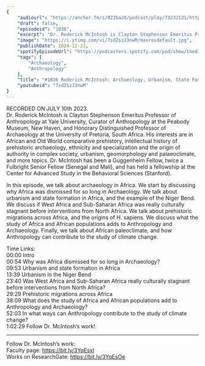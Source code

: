 ```yaml
---
{
	"audiourl": "https://anchor.fm/s/822ba20/podcast/play/73232121/https%3A%2F%2Fd3ctxlq1ktw2nl.cloudfront.net%2Fstaging%2F2023-6-10%2F2c79151a-2b56-df4e-3e39-d43b1b1dee1f.m4a",
	"draft": false,
	"episodeid": "1036",
	"excerpt": "Dr. Roderick McIntosh is Clayton Stephenson Emeritus Professor of Anthropology at Yale University, Curator of Anthropology at the Peabody Museum, New Haven, and Honorary Distinguished Professor of Archaeology at the University of Pretoria, South Africa. His interests are in African and Old World comparative prehistory, intellectual history of prehistoric archaeology, ethnicity and specialization and the origin of authority in complex society, urbanism, geomorphology and palaeoclimate, and more topics. Dr. McIntosh has been a Guggenheim Fellow, twice a Fulbright Senior Fellow (Senegal and Mali), and has held a fellowship at the Center for Advanced Study in the Behavioral Sciences (Stanford).",
	"image": "https://i.ytimg.com/vi/7sdZszJ3nwM/maxresdefault.jpg",
	"publishDate": 2024-12-23,
	"spotifyEpisodeUrl": "https://podcasters.spotify.com/pod/show/thedissenter/episodes/1036-Roderick-McIntosh-Archaeology--Urbanism--State-Formation-and-Human-Evolution-in-Africa-e26pc9p",
	"tags": [
		"Archaeology",
		"Anthropology"
	],
	"title": "#1036 Roderick McIntosh: Archaeology, Urbanism, State Formation and Human Evolution in Africa",
	"youtubeid": "7sdZszJ3nwM"
}
---
```

RECORDED ON JULY 10th 2023.  
Dr. Roderick McIntosh is Clayton Stephenson Emeritus Professor of Anthropology at Yale University, Curator of Anthropology at the Peabody Museum, New Haven, and Honorary Distinguished Professor of Archaeology at the University of Pretoria, South Africa. His interests are in African and Old World comparative prehistory, intellectual history of prehistoric archaeology, ethnicity and specialization and the origin of authority in complex society, urbanism, geomorphology and palaeoclimate, and more topics. Dr. McIntosh has been a Guggenheim Fellow, twice a Fulbright Senior Fellow (Senegal and Mali), and has held a fellowship at the Center for Advanced Study in the Behavioral Sciences (Stanford).

In this episode, we talk about archaeology in Africa. We start by discussing why Africa was dismissed for so long in Archaeology. We talk about urbanism and state formation in Africa, and the example of the Niger Bend. We discuss if West Africa and Sub-Saharan Africa was really culturally stagnant before interventions from North Africa. We talk about prehistoric migrations across Africa, and the origins of H. sapiens. We discuss what the study of Africa and African populations adds to Anthropology and Archaeology. Finally, we talk about African paleoclimate, and how Anthropology can contribute to the study of climate change.

Time Links:  
<time>00:00</time> Intro  
<time>00:54</time> Why was Africa dismissed for so long in Archaeology?  
<time>09:53</time> Urbanism and state formation in Africa  
<time>13:39</time> Urbanism in the Niger Bend  
<time>23:40</time> Was West Africa and Sub-Saharan Africa really culturally stagnant before interventions from North Africa?  
<time>29:29</time> Prehistoric migrations across Africa  
<time>38:09</time> What does the study of Africa and African populations add to Anthropology and Archaeology?  
<time>52:03</time> In what ways can Anthropology contribute to the study of climate change?  
<time>1:02:29</time> Follow Dr. McIntosh’s work!

---

Follow Dr. McIntosh’s work:  
Faculty page: https://bit.ly/3YqEsxI  
Works on ResearchGate: https://bit.ly/3YqEsOe
